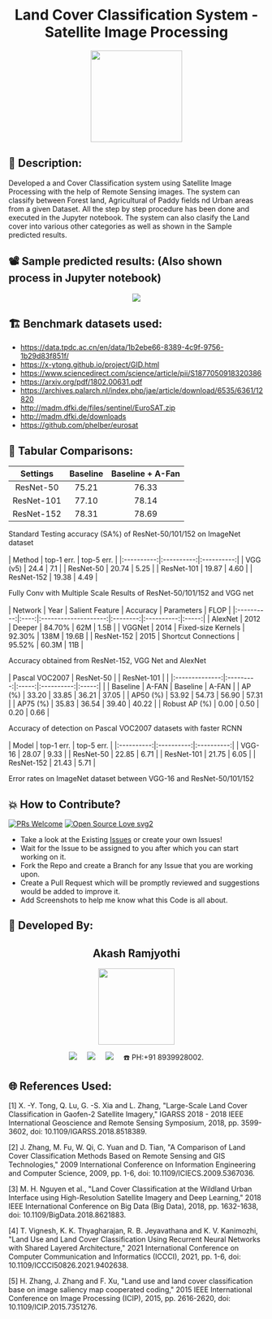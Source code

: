 <h1 align="center">Land Cover Classification System - Satellite Image Processing</h1>

<p align="center">
<img src="https://user-images.githubusercontent.com/54114888/148724436-573a6b4f-3e03-4da2-aa9d-a16d7396c52c.png" width="180" height="180">
</p>

## 📜 Description:
Developed a and Cover Classification system using Satellite Image Processing with the help of Remote Sensing images. The system can classify between Forest land, Agricultural of Paddy fields nd Urban areas from a given Dataset. All the step by step procedure has been done and executed in the Jupyter notebook. The system can also clasify the Land cover into various other categories as well as shown in the Sample predicted results.

## 📽 Sample predicted results: (Also shown process in Jupyter notebook)
<p align="center">
<img src="https://user-images.githubusercontent.com/54114888/148724730-fef911e3-daa5-4f93-aa7a-244a468112e1.png" >
</p>

## 🏗 Benchmark datasets used:
- https://data.tpdc.ac.cn/en/data/1b2ebe66-8389-4c9f-9756-1b29d83f851f/
- https://x-ytong.github.io/project/GID.html
- https://www.sciencedirect.com/science/article/pii/S1877050918320386
- https://arxiv.org/pdf/1802.00631.pdf
- https://archives.palarch.nl/index.php/jae/article/download/6535/6361/12820
- http://madm.dfki.de/files/sentinel/EuroSAT.zip
- http://madm.dfki.de/downloads
- https://github.com/phelber/eurosat

## 🔭 Tabular Comparisons:
|  Settings  | Baseline | Baseline + A-Fan |
|:----------:|:--------:|:----------------:|
|  ResNet-50 |   75.21  |       76.33      |
| ResNet-101 |   77.10  |       78.14      |
| ResNet-152 |   78.31  |       78.69      |

Standard Testing accuracy (SA%) of ResNet-50/101/152 on ImageNet dataset
<br>
<br>
|   Method   | top-1 err. | top-5 err. |
|:----------:|:----------:|:----------:|
|  VGG (v5)  |    24.4    |     7.1    |
|  ResNet-50 |    20.74   |    5.25    |
| ResNet-101 |    19.87   |    4.60    |
| ResNet-152 |    19.38   |    4.49    |

Fully Conv with Multiple Scale Results of ResNet-50/101/152 and VGG net
<br>
<br>
|   Network  | Year |    Salient Feature   | Accuracy | Parameters |  FLOP |
|:----------:|:----:|:--------------------:|:--------:|:----------:|:-----:|
|   AlexNet  | 2012 |        Deeper        |  84.70%  |     62M    |  1.5B |
|   VGGNet   | 2014 |  Fixed-size Kernels  |  92.30%  |    138M    | 19.6B |
| ResNet-152 | 2015 | Shortcut Connections |  95.52%  |    60.3M   |  11B  |

Accuracy obtained from ResNet-152, VGG Net and AlexNet
<br>
<br>
| Pascal VOC2007 | ResNet-50 |       | ResNet-101 |       |
|:--------------:|:---------:|:-----:|:----------:|:-----:|
|                |  Baseline | A-FAN |  Baseline  | A-FAN |
|     AP (%)     |   33.20   | 33.85 |    36.21   | 37.05 |
|    AP50 (%)    |   53.92   | 54.73 |    56.90   | 57.31 |
|    AP75 (%)    |   35.83   | 36.54 |    39.40   | 40.22 |
|  Robust AP (%) |    0.00   |  0.50 |    0.20    |  0.66 |

Accuracy of detection on Pascal VOC2007 datasets with faster RCNN
<br>
<br>
|    Model   | top-1 err. | top-5 err. |
|:----------:|:----------:|:----------:|
|   VGG-16   |    28.07   |    9.33    |
|  ResNet-50 |    22.85   |    6.71    |
| ResNet-101 |    21.75   |    6.05    |
| ResNet-152 |    21.43   |    5.71    |

Error rates on ImageNet dataset between VGG-16 and ResNet-50/101/152

## 💥 How to Contribute?

[![PRs Welcome](https://img.shields.io/badge/PRs-welcome-brightgreen.svg?style=flat-square)](http://makeapullrequest.com)
[![Open Source Love svg2](https://badges.frapsoft.com/os/v2/open-source.svg?v=103)](https://github.com/ellerbrock/open-source-badges/) 

- Take a look at the Existing [Issues](https://github.com/Akash-Ramjyothi/Land-Cover-Classification-Satellite-Image-Processing/ssues) or create your own Issues!
- Wait for the Issue to be assigned to you after which you can start working on it.
- Fork the Repo and create a Branch for any Issue that you are working upon.
- Create a Pull Request which will be promptly reviewed and suggestions would be added to improve it.
- Add Screenshots to help me know what this Code is all about.

## 👦 Developed By:
<h2 align="center">Akash Ramjyothi</h2>
<p align="center">
  <a href="https://github.com/Akash-Ramjyothi"><img src="https://avatars.githubusercontent.com/u/54114888?v=4" width=150px height=150px /></a> 
    
<p align="center">
  <a target="_blank"href="https://www.linkedin.com/in/akash-ramjyothi/"><img src="https://img.shields.io/badge/linkedin-%230077B5.svg?&style=for-the-badge&logo=linkedin&logoColor=white" /></a>&nbsp;&nbsp;&nbsp;&nbsp;
  <a href="mailto:akash.ramjyothi@gmail.com?subject=Hello%20Akash,%20From%20Github"><img src="https://img.shields.io/badge/gmail-%23D14836.svg?&style=for-the-badge&logo=gmail&logoColor=white" /></a>&nbsp;&nbsp;&nbsp;&nbsp;
  <a href="https://www.instagram.com/akash.ramjyothi/"><img src="https://img.shields.io/badge/instagram-%23D14836.svg?&style=for-the-badge&logo=instagram&logoColor=pink" /></a>&nbsp;&nbsp;&nbsp;&nbsp;
  ☎️ PH:+91 8939928002.
</p>

## 🌐 References Used:
[1] X. -Y. Tong, Q. Lu, G. -S. Xia and L. Zhang, "Large-Scale Land Cover Classification in Gaofen-2 Satellite Imagery," IGARSS 2018 - 2018 IEEE International Geoscience and Remote Sensing Symposium, 2018, pp. 3599-3602, doi: 10.1109/IGARSS.2018.8518389.

[2] J. Zhang, M. Fu, W. Qi, C. Yuan and D. Tian, "A Comparison of Land Cover Classification Methods Based on Remote Sensing and GIS Technologies," 2009 International Conference on Information Engineering and Computer Science, 2009, pp. 1-6, doi: 10.1109/ICIECS.2009.5367036.

[3] M. H. Nguyen et al., "Land Cover Classification at the Wildland Urban Interface using High-Resolution Satellite Imagery and Deep Learning," 2018 IEEE International Conference on Big Data (Big Data), 2018, pp. 1632-1638, doi: 10.1109/BigData.2018.8621883.

[4] T. Vignesh, K. K. Thyagharajan, R. B. Jeyavathana and K. V. Kanimozhi, "Land Use and Land Cover Classification Using Recurrent Neural Networks with Shared Layered Architecture," 2021 International Conference on Computer Communication and Informatics (ICCCI), 2021, pp. 1-6, doi: 10.1109/ICCCI50826.2021.9402638.

[5] H. Zhang, J. Zhang and F. Xu, "Land use and land cover classification base on image saliency map cooperated coding," 2015 IEEE International Conference on Image Processing (ICIP), 2015, pp. 2616-2620, doi: 10.1109/ICIP.2015.7351276.

